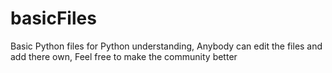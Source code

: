 # basicFiles
Basic Python files for Python understanding,
Anybody can edit the files and add there own, 
Feel free to make the community better

